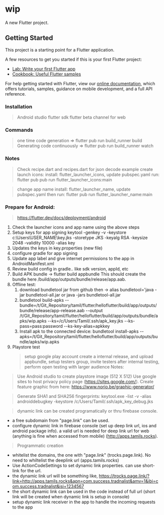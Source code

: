 # wip

A new Flutter project.

## Getting Started

This project is a starting point for a Flutter application.

A few resources to get you started if this is your first Flutter project:

- [Lab: Write your first Flutter app](https://flutter.dev/docs/get-started/codelab)
- [Cookbook: Useful Flutter samples](https://flutter.dev/docs/cookbook)

For help getting started with Flutter, view our
[online documentation](https://flutter.dev/docs), which offers tutorials,
samples, guidance on mobile development, and a full API reference.

### Installation

> Android studio
> flutter sdk
> flutter beta channel for web

### Commands

> one time code generation => flutter pub run build_runner build
> Generating code continuously => flutter pub run build_runner watch

### Notes

 > Check recipe.dart and recipes.dart for json decode example
 > create launch icons:
    install: flutter_launcher_icons, update pubspec.yaml
     run: flutter pub pub run flutter_launcher_icons:main

> change app name
    install: flutter_launcher_name, update pubspec.yaml
    then run: flutter pub run flutter_launcher_name:main

### Prepare for Android:
> https://flutter.dev/docs/deployment/android
1. Check the launcher icons and app name using the above steps
2. Setup keys for app signing
    keytool -genkey -v -keystore c:\Users\USER_NAME\key.jks -storetype JKS -keyalg RSA -keysize 2048 -validity 10000 -alias key
3. Updates the keys in key.properties (new file)
4. configure gradle for app signing
5. Update app label and give internet permissions to the app in AndroidManifest.xml
6. Review build config in gradle.. like sdk version, appId, etc
7. Build APK bundle -> flutter build appbundle
    This should create the bundle here <app dir>/build/app/outputs/bundle/release/app.aab.
8. Offline test:
    1. download bundletool jar from github then -> alias bundletool='java -jar bundletool-all.jar or java -jars bundletool-all.jar
    2.  bundletool build-apks --bundle=/t/Git_Repository/tamil/flutter/helloflutter/build/app/outputs/bundle/release/app-release.aab --output /t/Git_Repository/tamil/flutter/helloflutter/build/app/outputs/bundle/apks/wip.apks --ks=/c/Users/Tamil/.ssh/apk_key.jks --ks-pass=pass:password --ks-key-alias=apkkey
    3. Install apk to the connected device:  bundletool install-apks --apks=/t/Git_Repository/tamil/flutter/helloflutter/build/app/outputs/bundle/apks/wip.apks
9. Playstore test
    > setup google play account
    > create a internal release, and upload appbundle, setup testers group, invite testers
    > after internal testing, perform open testing with larger audience
Notes:

> Use Android studio to create playstore image (512 X 512)
> Use google sites to host privacy policy page (https://sites.google.com/).
> Create feature graphic from here: https://www.norio.be/graphic-generator/


> Generate SHA1 and SHA256 fingerprints:
 keytool.exe -list -v -alias androiddebugkey -keystore /c/Users/Tamil/.ssh/apk_key_debug.jks
 
> dynamic link
> can be created programatically or thru firebase console. 
- a free subdomain from "page.link" can be used.
- configure dynamic link in firebase console (set up deep link url, ios and android package info). a valid url is needed for deep link url for web (anything is fine when accessed from mobile) (http://apps.tamils.rocks).

> Programmatic creation
- whitelist the domains, the one with "page.link" (trocks.page.link). No need to whiltelist the deeplink url (apps.tamils.rocks)
- Use ActionCodeSettings to set dynamic link properties. can use short-link for the url.
- the dynamic link url will be something like, https://trocks.page.link/?link=http://apps.tamils.rocks&apn=com.success.tradnalist&amv=1&ibi=com.success.tradnalist&isi=1234567
- the short dynamic link can be used in the code instead of full url (short link will be created when dynamic link is setup in console)
- setup dynamic link receiver in the app to handle the incoming requests to the app